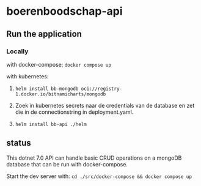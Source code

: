 # boerenboodschap-api

## Run the application

### Locally

with docker-compose: `docker compose up`

with kubernetes:

1. `helm install bb-mongodb oci://registry-1.docker.io/bitnamicharts/mongodb`

2. Zoek in kubernetes secrets naar de credentials van de database en zet die in de connectionstring in deployment.yaml.

3. `helm install bb-api ./helm`

## status

This dotnet 7.0 API can handle basic CRUD operations on a mongoDB database that can be run with docker-compose.

Start the dev server with: `cd ./src/docker-compose && docker compose up`
